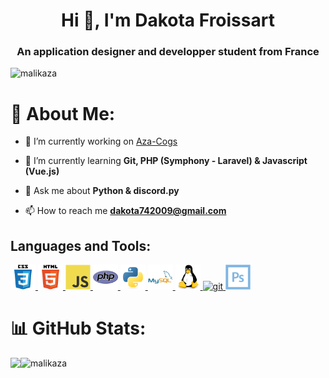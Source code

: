 <h1 align="center">Hi 👋, I'm Dakota Froissart</h1>
<h3 align="center">An application designer and developper student from France</h3>

<p align="left"> <img src="https://komarev.com/ghpvc/?username=malikaza&label=Profile%20views&color=0e75b6&style=flat" alt="malikaza" /> </p>

# 💫 About Me:
- 🔭 I’m currently working on [Aza-Cogs](https://github.com/MalikAza/Aza-Cogs)

- 🌱 I’m currently learning **Git, PHP (Symphony - Laravel) & Javascript (Vue.js)**

- 💬 Ask me about **Python & discord.py**

- 📫 How to reach me **dakota742009@gmail.com**

<p align="left">
</p>

<h2 align="left">Languages and Tools:</h2>
<p align="left"> <a href="https://www.w3schools.com/css/" target="_blank" rel="noreferrer"> <img src="https://raw.githubusercontent.com/devicons/devicon/master/icons/css3/css3-original-wordmark.svg" alt="css3" width="40" height="40"/> </a> <a href="https://www.w3.org/html/" target="_blank" rel="noreferrer"> <img src="https://raw.githubusercontent.com/devicons/devicon/master/icons/html5/html5-original-wordmark.svg" alt="html5" width="40" height="40"/> </a> <a href="https://developer.mozilla.org/en-US/docs/Web/JavaScript" target="_blank" rel="noreferrer"> <img src="https://raw.githubusercontent.com/devicons/devicon/master/icons/javascript/javascript-original.svg" alt="javascript" width="40" height="40"/> </a> <a href="https://www.php.net" target="_blank" rel="noreferrer"> <img src="https://raw.githubusercontent.com/devicons/devicon/master/icons/php/php-original.svg" alt="php" width="40" height="40"/> </a> <a href="https://www.python.org" target="_blank" rel="noreferrer"> <img src="https://raw.githubusercontent.com/devicons/devicon/master/icons/python/python-original.svg" alt="python" width="40" height="40"/> </a> <a href="https://www.mysql.com/" target="_blank" rel="noreferrer"> <img src="https://raw.githubusercontent.com/devicons/devicon/master/icons/mysql/mysql-original-wordmark.svg" alt="mysql" width="40" height="40"/> </a> <a href="https://www.linux.org/" target="_blank" rel="noreferrer"> <img src="https://raw.githubusercontent.com/devicons/devicon/master/icons/linux/linux-original.svg" alt="linux" width="40" height="40"/> </a> <a href="https://git-scm.com/" target="_blank" rel="noreferrer"> <img src="https://www.vectorlogo.zone/logos/git-scm/git-scm-icon.svg" alt="git" width="40" height="40"/> </a> <a href="https://www.photoshop.com/en" target="_blank" rel="noreferrer"> <img src="https://raw.githubusercontent.com/devicons/devicon/master/icons/photoshop/photoshop-line.svg" alt="photoshop" width="40" height="40"/> </a> </p>

# 📊 GitHub Stats:
<img align="left" src="https://github-readme-stats.vercel.app/api?username=MalikAza&theme=onedark&hide_border=true&include_all_commits=true&count_private=true"/>
<img align="left" src="https://github-readme-stats.vercel.app/api/top-langs/?username=MalikAza&theme=onedark&hide_border=true&include_all_commits=true&count_private=true&layout=compact" alt="malikaza"/>
